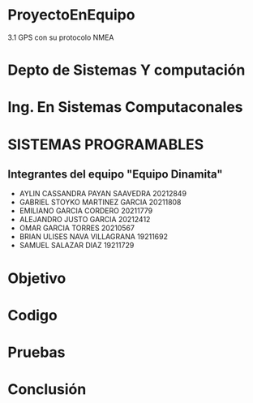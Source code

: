 # ProyectoEnEquipo
3.1 GPS con su protocolo NMEA
# Depto de Sistemas Y computación 
# Ing. En Sistemas Computaconales
# SISTEMAS PROGRAMABLES 

## Integrantes del equipo "Equipo Dinamita"
* AYLIN CASSANDRA PAYAN SAAVEDRA 20212849
* GABRIEL STOYKO MARTINEZ GARCIA 20211808
* EMILIANO GARCIA CORDERO 20211779
* ALEJANDRO JUSTO GARCIA 20212412
* OMAR GARCIA TORRES 20210567
* BRIAN ULISES NAVA VILLAGRANA 19211692
* SAMUEL SALAZAR DIAZ 19211729

# Objetivo



# Codigo



# Pruebas



# Conclusión 
